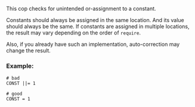 This cop checks for unintended or-assignment to a constant.

Constants should always be assigned in the same location. And its value
should always be the same. If constants are assigned in multiple
locations, the result may vary depending on the order of `require`.

Also, if you already have such an implementation, auto-correction may
change the result.

### Example:

    # bad
    CONST ||= 1

    # good
    CONST = 1
